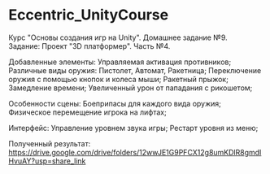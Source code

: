 ﻿# Eccentric_UnityCourse
Курс "Основы создания игр на Unity". Домашнее задание №9.  
Задание: Проект "3D платформер". Часть №4. 

Добавленные элементы: 
Управляемая активация противников;
Различные виды оружия: Пистолет, Автомат, Ракетница;
Переключение оружия с помощью кнопок и колеса мыши;
Ракетный прыжок;
Замедление времени; 
Увеличенный урон от пападания с рикошетом;

Особенности сцены:
Боеприпасы для каждого вида оружия;
Физическое перемещение игрока на лифтах; 

Интерфейс:
Управление уровнем звука игры;
Рестарт уровня из меню;

Полученный результат: https://drive.google.com/drive/folders/12wwJE1G9PFCX12g8umKDlR8gmdIHvuAY?usp=share_link




